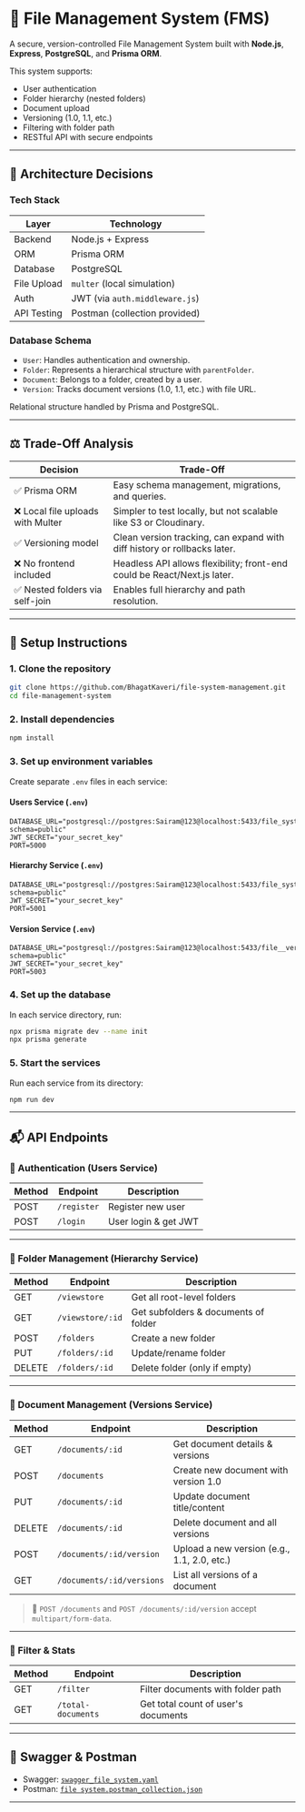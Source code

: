 
# 📁 File Management System (FMS)

A secure, version-controlled File Management System built with **Node.js**, **Express**, **PostgreSQL**, and **Prisma ORM**.

This system supports:
- User authentication
- Folder hierarchy (nested folders)
- Document upload
- Versioning (1.0, 1.1, etc.)
- Filtering with folder path
- RESTful API with secure endpoints

---

## 📐 Architecture Decisions

### Tech Stack

| Layer       | Technology         |
|-------------|--------------------|
| Backend     | Node.js + Express  |
| ORM         | Prisma ORM         |
| Database    | PostgreSQL         |
| File Upload | `multer` (local simulation) |
| Auth        | JWT (via `auth.middleware.js`) |
| API Testing | Postman (collection provided) |

### Database Schema

- `User`: Handles authentication and ownership.
- `Folder`: Represents a hierarchical structure with `parentFolder`.
- `Document`: Belongs to a folder, created by a user.
- `Version`: Tracks document versions (1.0, 1.1, etc.) with file URL.

Relational structure handled by Prisma and PostgreSQL.

---

## ⚖️ Trade-Off Analysis

| Decision                             | Trade-Off                                                                 |
|--------------------------------------|--------------------------------------------------------------------------|
| ✅ Prisma ORM                         | Easy schema management, migrations, and queries.                         |
| ❌ Local file uploads with Multer     | Simpler to test locally, but not scalable like S3 or Cloudinary.        |
| ✅ Versioning model                   | Clean version tracking, can expand with diff history or rollbacks later.|
| ❌ No frontend included               | Headless API allows flexibility; front-end could be React/Next.js later.|
| ✅ Nested folders via self-join       | Enables full hierarchy and path resolution.                             |

---

## 🚀 Setup Instructions

### 1. Clone the repository

```bash
git clone https://github.com/BhagatKaveri/file-system-management.git
cd file-management-system
```

### 2. Install dependencies

```bash
npm install
```

### 3. Set up environment variables

Create separate `.env` files in each service:

#### Users Service (`.env`)
```env
DATABASE_URL="postgresql://postgres:Sairam@123@localhost:5433/file_system_user_db?schema=public"
JWT_SECRET="your_secret_key"
PORT=5000
```

#### Hierarchy Service (`.env`)
```env
DATABASE_URL="postgresql://postgres:Sairam@123@localhost:5433/file_system_hierarchy_db?schema=public"
JWT_SECRET="your_secret_key"
PORT=5001
```

#### Version Service (`.env`)
```env
DATABASE_URL="postgresql://postgres:Sairam@123@localhost:5433/file__version_db?schema=public"
JWT_SECRET="your_secret_key"
PORT=5003
```

### 4. Set up the database

In each service directory, run:
```bash
npx prisma migrate dev --name init
npx prisma generate
```

### 5. Start the services

Run each service from its directory:
```bash
npm run dev
```

---

## 📬 API Endpoints

### 🔐 Authentication (Users Service)

| Method | Endpoint     | Description         |
|--------|--------------|---------------------|
| POST   | `/register`  | Register new user   |
| POST   | `/login`     | User login & get JWT |

---

### 📁 Folder Management (Hierarchy Service)

| Method | Endpoint             | Description                             |
|--------|----------------------|-----------------------------------------|
| GET    | `/viewstore`         | Get all root-level folders              |
| GET    | `/viewstore/:id`     | Get subfolders & documents of folder    |
| POST   | `/folders`           | Create a new folder                     |
| PUT    | `/folders/:id`       | Update/rename folder                    |
| DELETE | `/folders/:id`       | Delete folder (only if empty)           |

---

### 📄 Document Management (Versions Service)

| Method | Endpoint                  | Description                                  |
|--------|---------------------------|----------------------------------------------|
| GET    | `/documents/:id`          | Get document details & versions              |
| POST   | `/documents`              | Create new document with version 1.0         |
| PUT    | `/documents/:id`          | Update document title/content                |
| DELETE | `/documents/:id`          | Delete document and all versions             |
| POST   | `/documents/:id/version`  | Upload a new version (e.g., 1.1, 2.0, etc.)   |
| GET    | `/documents/:id/versions` | List all versions of a document              |

> 📁 `POST /documents` and `POST /documents/:id/version` accept `multipart/form-data`.

---

### 🔎 Filter & Stats

| Method | Endpoint           | Description                          |
|--------|--------------------|--------------------------------------|
| GET    | `/filter`          | Filter documents with folder path    |
| GET    | `/total-documents` | Get total count of user's documents |

---

## 📄 Swagger & Postman

- Swagger: [`swagger_file_system.yaml`](./services/swagger_file_system.yaml)
- Postman: [`file system.postman_collection.json`](./services//file%20system.postman_collection.json)

---


